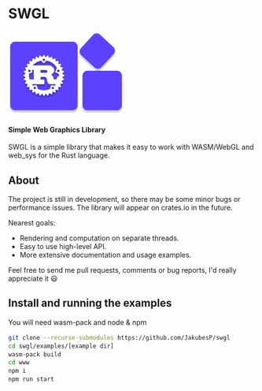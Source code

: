 # SWGL


 ![alt](https://github.com/JakubesP/swgl/blob/main/logo.jpg?raw=true)

 
#### Simple Web Graphics Library

SWGL is a simple library that makes it easy to work with WASM/WebGL and web_sys for the Rust language.

## About

The project is still in development, so there may be some minor bugs or performance issues. The library will appear on crates.io in the future.

Nearest goals:
- Rendering and computation on separate threads.
- Easy to use high-level API.
- More extensive documentation and usage examples. 

Feel free to send me pull requests, comments or bug reports, I'd really appreciate it :smiley:

## Install and running the examples

You will need wasm-pack and node & npm

```sh
git clone --recurse-submodules https://github.com/JakubesP/swgl
cd swgl/examples/[example dir]
wasm-pack build
cd www
npm i
npm run start
```

